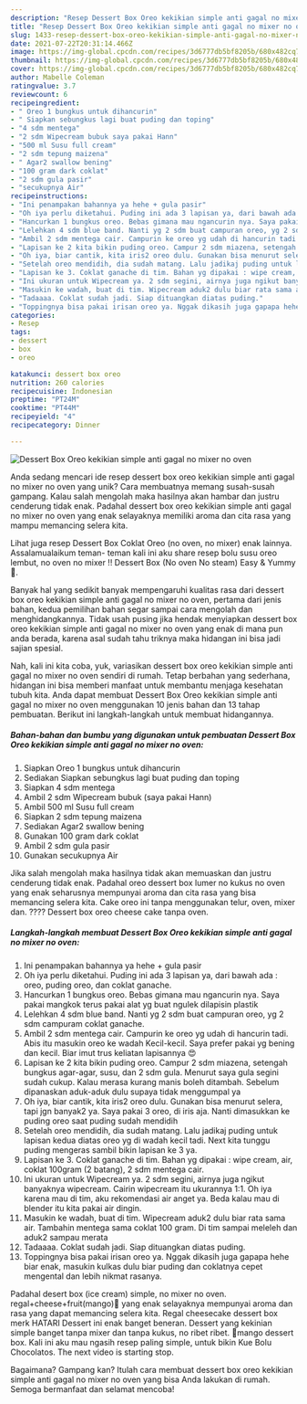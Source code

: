 ```yaml
---
description: "Resep Dessert Box Oreo kekikian simple anti gagal no mixer no oven yang Lezat"
title: "Resep Dessert Box Oreo kekikian simple anti gagal no mixer no oven yang Lezat"
slug: 1433-resep-dessert-box-oreo-kekikian-simple-anti-gagal-no-mixer-no-oven-yang-lezat
date: 2021-07-22T20:31:14.466Z
image: https://img-global.cpcdn.com/recipes/3d6777db5bf8205b/680x482cq70/dessert-box-oreo-kekikian-simple-anti-gagal-no-mixer-no-oven-foto-resep-utama.jpg
thumbnail: https://img-global.cpcdn.com/recipes/3d6777db5bf8205b/680x482cq70/dessert-box-oreo-kekikian-simple-anti-gagal-no-mixer-no-oven-foto-resep-utama.jpg
cover: https://img-global.cpcdn.com/recipes/3d6777db5bf8205b/680x482cq70/dessert-box-oreo-kekikian-simple-anti-gagal-no-mixer-no-oven-foto-resep-utama.jpg
author: Mabelle Coleman
ratingvalue: 3.7
reviewcount: 6
recipeingredient:
- " Oreo 1 bungkus untuk dihancurin"
- " Siapkan sebungkus lagi buat puding dan toping"
- "4 sdm mentega"
- "2 sdm Wipecream bubuk saya pakai Hann"
- "500 ml Susu full cream"
- "2 sdm tepung maizena"
- " Agar2 swallow bening"
- "100 gram dark coklat"
- "2 sdm gula pasir"
- "secukupnya Air"
recipeinstructions:
- "Ini penampakan bahannya ya hehe + gula pasir"
- "Oh iya perlu diketahui. Puding ini ada 3 lapisan ya, dari bawah ada : oreo, puding oreo, dan coklat ganache."
- "Hancurkan 1 bungkus oreo. Bebas gimana mau ngancurin nya. Saya pakai mangkok terus pakai alat yg buat ngulek dilapisin plastik"
- "Lelehkan 4 sdm blue band. Nanti yg 2 sdm buat campuran oreo, yg 2 sdm campuram coklat ganache."
- "Ambil 2 sdm mentega cair. Campurin ke oreo yg udah di hancurin tadi. Abis itu masukin oreo ke wadah Kecil-kecil. Saya prefer pakai yg bening dan kecil. Biar imut trus keliatan lapisannya 😍"
- "Lapisan ke 2 kita bikin puding oreo. Campur 2 sdm miazena, setengah bungkus agar-agar, susu, dan 2 sdm gula. Menurut saya gula segini sudah cukup. Kalau merasa kurang manis boleh ditambah. Sebelum dipanaskan aduk-aduk dulu supaya tidak menggumpal ya"
- "Oh iya, biar cantik, kita iris2 oreo dulu. Gunakan bisa menurut selera, tapi jgn banyak2 ya. Saya pakai 3 oreo, di iris aja. Nanti dimasukkan ke puding oreo saat puding sudah mendidih"
- "Setelah oreo mendidih, dia sudah matang. Lalu jadikaj puding untuk lapisan kedua diatas oreo yg di wadah kecil tadi. Next kita tunggu puding mengeras sambil bikin lapisan ke 3 ya."
- "Lapisan ke 3. Coklat ganache di tim. Bahan yg dipakai : wipe cream, air, coklat 100gram (2 batang), 2 sdm mentega cair."
- "Ini ukuran untuk Wipecream ya. 2 sdm segini, airnya juga ngikut banyaknya wipecream. Cairin wipecream itu ukurannya 1:1. Oh iya karena mau di tim, aku rekomendasi air anget ya. Beda kalau mau di blender itu kita pakai air dingin."
- "Masukin ke wadah, buat di tim. Wipecream aduk2 dulu biar rata sama air. Tambahin mentega sama coklat 100 gram. Di tim sampai meleleh dan aduk2 sampau merata"
- "Tadaaaa. Coklat sudah jadi. Siap dituangkan diatas puding."
- "Toppingnya bisa pakai irisan oreo ya. Nggak dikasih juga gapapa hehe biar enak, masukin kulkas dulu biar puding dan coklatnya cepet mengental dan lebih nikmat rasanya."
categories:
- Resep
tags:
- dessert
- box
- oreo

katakunci: dessert box oreo 
nutrition: 260 calories
recipecuisine: Indonesian
preptime: "PT24M"
cooktime: "PT44M"
recipeyield: "4"
recipecategory: Dinner

---
```



![Dessert Box Oreo kekikian simple anti gagal no mixer no oven](https://img-global.cpcdn.com/recipes/3d6777db5bf8205b/680x482cq70/dessert-box-oreo-kekikian-simple-anti-gagal-no-mixer-no-oven-foto-resep-utama.jpg)

Anda sedang mencari ide resep dessert box oreo kekikian simple anti gagal no mixer no oven yang unik? Cara membuatnya memang susah-susah gampang. Kalau salah mengolah maka hasilnya akan hambar dan justru cenderung tidak enak. Padahal dessert box oreo kekikian simple anti gagal no mixer no oven yang enak selayaknya memiliki aroma dan cita rasa yang mampu memancing selera kita.

Lihat juga resep Dessert Box Coklat Oreo (no oven, no mixer) enak lainnya. Assalamualaikum teman- teman kali ini aku share resep bolu susu oreo lembut, no oven no mixer !! Dessert Box (No oven No steam) Easy &amp; Yummy🍮.

Banyak hal yang sedikit banyak mempengaruhi kualitas rasa dari dessert box oreo kekikian simple anti gagal no mixer no oven, pertama dari jenis bahan, kedua pemilihan bahan segar sampai cara mengolah dan menghidangkannya. Tidak usah pusing jika hendak menyiapkan dessert box oreo kekikian simple anti gagal no mixer no oven yang enak di mana pun anda berada, karena asal sudah tahu triknya maka hidangan ini bisa jadi sajian spesial.


Nah, kali ini kita coba, yuk, variasikan dessert box oreo kekikian simple anti gagal no mixer no oven sendiri di rumah. Tetap berbahan yang sederhana, hidangan ini bisa memberi manfaat untuk membantu menjaga kesehatan tubuh kita. Anda dapat membuat Dessert Box Oreo kekikian simple anti gagal no mixer no oven menggunakan 10 jenis bahan dan 13 tahap pembuatan. Berikut ini langkah-langkah untuk membuat hidangannya.

<!--inarticleads1-->

##### Bahan-bahan dan bumbu yang digunakan untuk pembuatan Dessert Box Oreo kekikian simple anti gagal no mixer no oven:

1. Siapkan  Oreo 1 bungkus untuk dihancurin
1. Sediakan  Siapkan sebungkus lagi buat puding dan toping
1. Siapkan 4 sdm mentega
1. Ambil 2 sdm Wipecream bubuk (saya pakai Hann)
1. Ambil 500 ml Susu full cream
1. Siapkan 2 sdm tepung maizena
1. Sediakan  Agar2 swallow bening
1. Gunakan 100 gram dark coklat
1. Ambil 2 sdm gula pasir
1. Gunakan secukupnya Air


Jika salah mengolah maka hasilnya tidak akan memuaskan dan justru cenderung tidak enak. Padahal oreo dessert box lumer no kukus no oven yang enak seharusnya mempunyai aroma dan cita rasa yang bisa memancing selera kita. Cake oreo ini tanpa menggunakan telur, oven, mixer dan. ???? Dessert box oreo cheese cake tanpa oven. 

<!--inarticleads2-->

##### Langkah-langkah membuat Dessert Box Oreo kekikian simple anti gagal no mixer no oven:

1. Ini penampakan bahannya ya hehe + gula pasir
1. Oh iya perlu diketahui. Puding ini ada 3 lapisan ya, dari bawah ada : oreo, puding oreo, dan coklat ganache.
1. Hancurkan 1 bungkus oreo. Bebas gimana mau ngancurin nya. Saya pakai mangkok terus pakai alat yg buat ngulek dilapisin plastik
1. Lelehkan 4 sdm blue band. Nanti yg 2 sdm buat campuran oreo, yg 2 sdm campuram coklat ganache.
1. Ambil 2 sdm mentega cair. Campurin ke oreo yg udah di hancurin tadi. Abis itu masukin oreo ke wadah Kecil-kecil. Saya prefer pakai yg bening dan kecil. Biar imut trus keliatan lapisannya 😍
1. Lapisan ke 2 kita bikin puding oreo. Campur 2 sdm miazena, setengah bungkus agar-agar, susu, dan 2 sdm gula. Menurut saya gula segini sudah cukup. Kalau merasa kurang manis boleh ditambah. Sebelum dipanaskan aduk-aduk dulu supaya tidak menggumpal ya
1. Oh iya, biar cantik, kita iris2 oreo dulu. Gunakan bisa menurut selera, tapi jgn banyak2 ya. Saya pakai 3 oreo, di iris aja. Nanti dimasukkan ke puding oreo saat puding sudah mendidih
1. Setelah oreo mendidih, dia sudah matang. Lalu jadikaj puding untuk lapisan kedua diatas oreo yg di wadah kecil tadi. Next kita tunggu puding mengeras sambil bikin lapisan ke 3 ya.
1. Lapisan ke 3. Coklat ganache di tim. Bahan yg dipakai : wipe cream, air, coklat 100gram (2 batang), 2 sdm mentega cair.
1. Ini ukuran untuk Wipecream ya. 2 sdm segini, airnya juga ngikut banyaknya wipecream. Cairin wipecream itu ukurannya 1:1. Oh iya karena mau di tim, aku rekomendasi air anget ya. Beda kalau mau di blender itu kita pakai air dingin.
1. Masukin ke wadah, buat di tim. Wipecream aduk2 dulu biar rata sama air. Tambahin mentega sama coklat 100 gram. Di tim sampai meleleh dan aduk2 sampau merata
1. Tadaaaa. Coklat sudah jadi. Siap dituangkan diatas puding.
1. Toppingnya bisa pakai irisan oreo ya. Nggak dikasih juga gapapa hehe biar enak, masukin kulkas dulu biar puding dan coklatnya cepet mengental dan lebih nikmat rasanya.


Padahal desert box (ice cream) simple, no mixer no oven. regal+cheese+fruit(mango)💛 yang enak selayaknya mempunyai aroma dan rasa yang dapat memancing selera kita. Regal cheesecake dessert box merk HATARI Dessert ini enak banget beneran. Dessert yang kekinian simple banget tanpa mixer dan tanpa kukus, no ribet ribet. 🌸mango dessert box. Kali ini aku mau ngasih resep paling simple, untuk bikin Kue Bolu Chocolatos. The next video is starting stop. 

Bagaimana? Gampang kan? Itulah cara membuat dessert box oreo kekikian simple anti gagal no mixer no oven yang bisa Anda lakukan di rumah. Semoga bermanfaat dan selamat mencoba!
